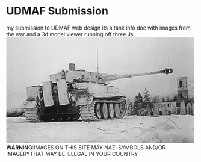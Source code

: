 # UDMAF Submission

my submission to UDMAF web design
its a tank info doc with images from the war and a 3d model viewer running off three.Js
<img src="https://github.com/BagpipesRbetter/UDMAF/blob/d5fb6cbea5fb37f78b910fdce8b2fdb8af5e16f0/img/Tiger_I_2.gif" alt="Tiger I" width="500" height="auto">
<strong>WARNING</strong>:IMAGES ON THIS SITE MAY NAZI SYMBOLS AND/OR IMAGERYTHAT MAY BE ILLEGAL IN YOUR COUNTRY
